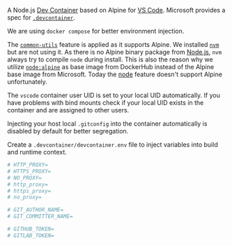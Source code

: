 A Node.js [Dev Container][0] based on Alpine for [VS Code][1]. Microsoft provides a spec for [`.devcontainer`][2].

We are using `docker compose` for better environment injection.

 The [`common-utils`][6] feature is applied as it supports Alpine. We installed [`nvm`][3] but are not using it. As there is no Alpine binary package from [Node.js][4], `nvm` always try to compile `node` during install. This is also the reason why we utilize [`node:alpine`][5] as base image from DockerHub instead of the Alpine base image from Microsoft. Today the [node][7] feature doesn't support Alpine unfortunately.

The `vscode` container user UID is set to your local UID automatically. If you have problems with bind mounts check if your local UID exists in the container and are assigned to other users.

Injecting your host local `.gitconfig` into the container automatically is disabled by default for better segregation.

Create a `.devcontainer/devcontainer.env` file to inject variables into build and runtime context.

```bash
# HTTP_PROXY=
# HTTPS_PROXY=
# NO_PROXY=
# http_proxy=
# https_proxy=
# no_proxy=

# GIT_AUTHOR_NAME=
# GIT_COMMITTER_NAME=

# GITHUB_TOKEN=
# GITLAB_TOKEN=
```

[0]: https://code.visualstudio.com/docs/devcontainers/containers
[1]: https://marketplace.visualstudio.com/items?itemName=ms-vscode-remote.remote-containers
[2]: https://containers.dev
[3]: https://github.com/nvm-sh/nvm
[4]: https://nodejs.org/en/download
[5]: https://github.com/nodejs/docker-node
[6]: https://github.com/devcontainers/features/tree/main/src/common-utils
[7]: https://github.com/devcontainers/features/tree/main/src/node